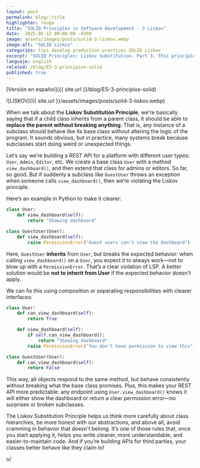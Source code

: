 ```yaml
---
layout: post
permalink: blog/:title
highlighter: rouge
title: "SOLID Principles in Software Development - 3 Liskov"
date:  2025-05-12 09:00:00 -0300
image: assets/images/posts/solid-3-liskov.webp
image-alt: "SOLID Liskov"
categories: tips develop production practices SOLID Liskov
excerpt: "SOLID Principles: Liskov Substitution. Part 3. This principle may seem theoretical at first, but it's key to ensuring your code doesn't become a death trap of misused inheritance."
languaje: english
related: /blog/ES-3-principios-solid
published: true
---
```


[Versión en español]({{ site.url }}/blog/ES-3-principios-solid)

![LISKOV]({{ site.url }}/assets/images/posts/solid-3-liskov.webp)

When we talk about the **Liskov Substitution Principle**, we're basically saying that if a child class inherits from a parent class, it should be able to **replace the parent without breaking anything**. That is, any instance of a subclass should behave like its base class without altering the logic of the program. It sounds obvious, but in practice, many systems break because subclasses start doing weird or unexpected things.

Let’s say we’re building a REST API for a platform with different user types: `User`, `Admin`, `Editor`, etc. We create a base class `User` with a method `view_dashboard()`, and then extend that class for admins or editors. So far, so good. But if suddenly a subclass like `GuestUser` throws an exception when someone calls `view_dashboard()`, then we’re violating the Liskov principle.

Here’s an example in Python to make it clearer:

```python
class User:
    def view_dashboard(self):
        return "Showing dashboard"

class GuestUser(User):
    def view_dashboard(self):
        raise PermissionError("Guest users can't view the dashboard")
```
Here, `GuestUser` **inherits** from `User`, but breaks the expected behavior: when calling `view_dashboard()` on a `User`, you expect it to always work—not to blow up with a `PermissionError`. That’s a clear violation of LSP. A better solution would be **not to inherit from User** if the expected behavior doesn't apply.

We can fix this using composition or separating responsibilities with clearer interfaces:

```python
class User:
    def can_view_dashboard(self):
        return True

    def view_dashboard(self):
        if self.can_view_dashboard():
            return "Showing dashboard"
        raise PermissionError("You don't have permission to view this")

class GuestUser(User):
    def can_view_dashboard(self):
        return False
```
This way, all objects respond to the same method, but behave consistently without breaking what the base class promises. Plus, this makes your REST API more predictable: any endpoint using `User.view_dashboard()` knows it will either show the dashboard or return a clear permission error—no surprises or broken subclasses.

The Liskov Substitution Principle helps us think more carefully about class hierarchies, be more honest with our abstractions, and above all, avoid cramming in behavior that doesn't belong. It’s one of those rules that, once you start applying it, helps you write cleaner, more understandable, and easier-to-maintain code. And if you’re building APIs for third parties, your classes better behave like they claim to!

o/
